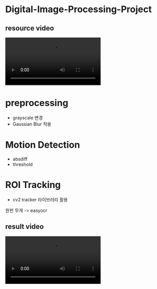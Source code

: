 # Digital-Image-Processing-Project
## resource video
<video src="test%20video/Nick.mp4" controls="controls" style="max-width: 100%;">
</video>


# preprocessing 
- grayscale 변경
- Gaussian Blur 적용

# Motion Detection
- absdiff
- threshold

# ROI Tracking
- cv2 tracker 라이브러리 활용

원판 무게 -> easyocr

## result video
<video src="result_video.mp4" controls="controls" style="max-width: 100%;">
</video>
